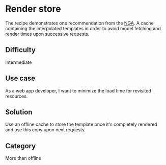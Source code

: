 # Render store
The recipe demonstrates one recommendation from the [NGA](https://wiki.mozilla.org/Gaia/Architecture_Proposal#Render_store). A cache containing the interpolated templates in order to avoid model fetching and render times upon successive requests.

## Difficulty
Intermediate

## Use case
As a web app developer, I want to minimize the load time for revisited resources.

## Solution
Use an offline cache to store the template once it's completely rendered and use this copy upon next requests.

## Category
More than offline
